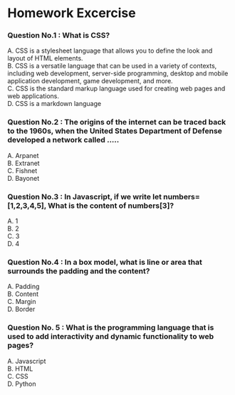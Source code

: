 # Homework Excercise

### Question No.1 : What is CSS?  
A. CSS is a stylesheet language that allows you to define the look and layout of HTML elements.  
B. CSS is a versatile language that can be used in a variety of contexts, including web development, server-side programming, desktop and mobile application development, game development, and more.  
C. CSS is the standard markup language used for creating web pages and web applications.    
D. CSS is a markdown language  

### Question No.2 : The origins of the internet can be traced back to the 1960s, when the United States Department of Defense developed a network called .....  
A. Arpanet  
B. Extranet  
C. Fishnet  
D. Bayonet  

### Question No.3 : In Javascript, if we write let numbers=[1,2,3,4,5], What is the content of numbers[3]?  

A. 1  
B. 2  
C. 3  
D. 4  

### Question No.4 : In a box model, what is line or area that surrounds the padding and the content?  

A. Padding  
B. Content  
C. Margin  
D. Border  

### Question No. 5 : What is the programming language that is used to add interactivity and dynamic functionality to web pages?  

A. Javascript  
B. HTML  
C. CSS  
D. Python  